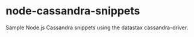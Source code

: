 node-cassandra-snippets
=======================

Sample Node.js Cassandra snippets using the datastax cassandra-driver.
